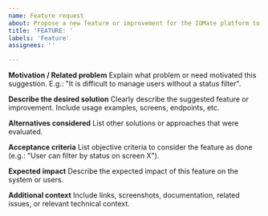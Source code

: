 ```yaml
---
name: Feature request
about: Propose a new feature or improvement for the IOMate platform to enhance its functionality or user experience
title: 'FEATURE: '
labels: 'Feature'
assignees: ''

---
```



**Motivation / Related problem**
Explain what problem or need motivated this suggestion. E.g.: "It is difficult to manage users without a status filter".


**Describe the desired solution**
Clearly describe the suggested feature or improvement. Include usage examples, screens, endpoints, etc.


**Alternatives considered**
List other solutions or approaches that were evaluated.


**Acceptance criteria**
List objective criteria to consider the feature as done (e.g.: "User can filter by status on screen X").

**Expected impact**
Describe the expected impact of this feature on the system or users.

**Additional context**
Include links, screenshots, documentation, related issues, or relevant technical context.
